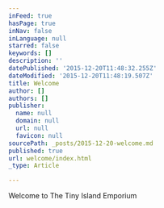 ```yaml
---
inFeed: true
hasPage: true
inNav: false
inLanguage: null
starred: false
keywords: []
description: ''
datePublished: '2015-12-20T11:48:32.255Z'
dateModified: '2015-12-20T11:48:19.507Z'
title: Welcome
author: []
authors: []
publisher:
  name: null
  domain: null
  url: null
  favicon: null
sourcePath: _posts/2015-12-20-welcome.md
published: true
url: welcome/index.html
_type: Article

---
```

Welcome to The Tiny Island Emporium